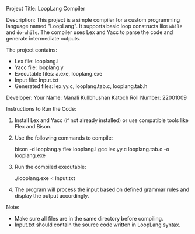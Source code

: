 Project Title: LoopLang Compiler

Description:
This project is a simple compiler for a custom programming language named "LoopLang". It supports basic loop constructs like `while` and `do-while`. The compiler uses Lex and Yacc to parse the code and generate intermediate outputs.

The project contains:
- Lex file: looplang.l
- Yacc file: looplang.y
- Executable files: a.exe, looplang.exe
- Input file: Input.txt
- Generated files: lex.yy.c, looplang.tab.c, looplang.tab.h

Developer:
Your Name: Manali Kullbhushan Katoch
Roll Number: 22001009

Instructions to Run the Code:
1. Install Lex and Yacc (if not already installed) or use compatible tools like Flex and Bison.
2. Use the following commands to compile:

   bison -d looplang.y
   flex looplang.l
   gcc lex.yy.c looplang.tab.c -o looplang.exe

3. Run the compiled executable:

   ./looplang.exe < Input.txt

4. The program will process the input based on defined grammar rules and display the output accordingly.

Note:
- Make sure all files are in the same directory before compiling.
- Input.txt should contain the source code written in LoopLang syntax.
